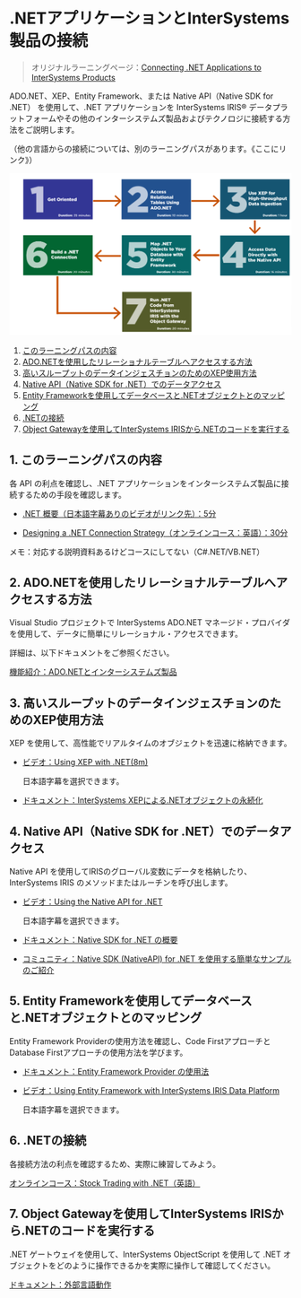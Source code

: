 # .NETアプリケーションとInterSystems製品の接続
> オリジナルラーニングページ：[Connecting .NET Applications to InterSystems Products](https://learning.intersystems.com/course/view.php?id=968)

ADO.NET、XEP、Entity Framework、または Native API（Native SDK for .NET） を使用して、.NET アプリケーションを InterSystems IRIS® データプラットフォームやその他のインターシステムズ製品およびテクノロジに接続する方法をご説明します。

（他の言語からの接続については、別のラーニングパスがあります。《ここにリンク》）


![](/assets/dotNetAppToISCProducts.png)

1. [このラーニングパスの内容](#1-このラーニングパスの内容)
2. [ADO.NETを使用したリレーショナルテーブルへアクセスする方法](#2-adonetを使用したリレーショナルテーブルへアクセスする方法)
3. [高いスループットのデータインジェスチョンのためのXEP使用方法](#3-高いスループットのデータインジェスチョンのためのxep使用方法)
4. [Native API（Native SDK for .NET）でのデータアクセス](#4-native-apinative-sdk-for-netでのデータアクセス)
5. [Entity Frameworkを使用してデータベースと.NETオブジェクトとのマッピング]()
6. [.NETの接続](#6-netの接続)
7. [Object Gatewayを使用してInterSystems IRISから.NETのコードを実行する](#7-object-gatewayを使用してintersystems-irisからnetのコードを実行する)





## 1. このラーニングパスの内容
各 API の利点を確認し、.NET アプリケーションをインターシステムズ製品に接続するための手段を確認します。

- [.NET 概要（日本語字幕ありのビデオがリンク先）：5分](https://learning.intersystems.com/course/view.php?id=1059)

- [Designing a .NET Connection Strategy（オンラインコース：英語）：30分](https://learning.intersystems.com/course/view.php?name=.NET%20Connection%20Strategy)

メモ：対応する説明資料あるけどコースにしてない（C#.NET/VB.NET）

## 2. ADO.NETを使用したリレーショナルテーブルへアクセスする方法

Visual Studio プロジェクトで InterSystems ADO.NET マネージド・プロバイダを使用して、データに簡単にリレーショナル・アクセスできます。

詳細は、以下ドキュメントをご参照ください。

[機能紹介：ADO.NETとインターシステムズ製品](https://docs.intersystems.com/irislatestj/csp/docbook/DocBook.UI.Page.cls?KEY=AFL_adonet)

## 3. 高いスループットのデータインジェスチョンのためのXEP使用方法

XEP を使用して、高性能でリアルタイムのオブジェクトを迅速に格納できます。

- [ビデオ：Using XEP with .NET(8m)](https://learning.intersystems.com/course/view.php?name=Using%20XEP%20with%20.NET)

    日本語字幕を選択できます。

- [ドキュメント：InterSystems XEPによる.NETオブジェクトの永続化](https://docs.intersystems.com/irislatestj/csp/docbook/DocBook.UI.Page.cls?KEY=BNETXEP)

## 4. Native API（Native SDK for .NET）でのデータアクセス
Native API を使用してIRISのグローバル変数にデータを格納したり、InterSystems IRIS のメソッドまたはルーチンを呼び出します。

- [ビデオ：Using the Native API for .NET](https://learning.intersystems.com/course/view.php?name=Native%20API%20for%20.NET)

    日本語字幕を選択できます。

- [ドキュメント：Native SDK for .NET の概要](https://docs.intersystems.com/irislatestj/csp/docbook/DocBook.UI.Page.cls?KEY=BNETNAT_about)

- [コミュニティ：Native SDK (NativeAPI) for .NET を使用する簡単なサンプルのご紹介](https://jp.community.intersystems.com/node/559276)

## 5. Entity Frameworkを使用してデータベースと.NETオブジェクトとのマッピング
Entity Framework Providerの使用方法を確認し、Code FirstアプローチとDatabase Firstアプローチの使用方法を学びます。

- [ドキュメント：Entity Framework Provider の使用法](https://docs.intersystems.com/irislatestj/csp/docbook/DocBook.UI.Page.cls?KEY=BNET_eframe)

- [ビデオ：Using Entity Framework with InterSystems IRIS Data Platform](https://learning.intersystems.com/course/view.php?name=Entity%20Framework)

    日本語字幕を選択できます。

## 6. .NETの接続
各接続方法の利点を確認するため、実際に練習してみよう。

[オンラインコース：Stock Trading with .NET（英語）](https://learning.intersystems.com/course/view.php?name=.NET%20Financial%20Play)

## 7. Object Gatewayを使用してInterSystems IRISから.NETのコードを実行する

.NET ゲートウェイを使用して、InterSystems ObjectScript を使用して .NET オブジェクトをどのように操作できるかを実際に操作して確認してください。

[ドキュメント：外部言語動作](https://docs.intersystems.com/irislatestj/csp/docbook/DocBook.UI.Page.cls?KEY=BEXTSERV_coding)
